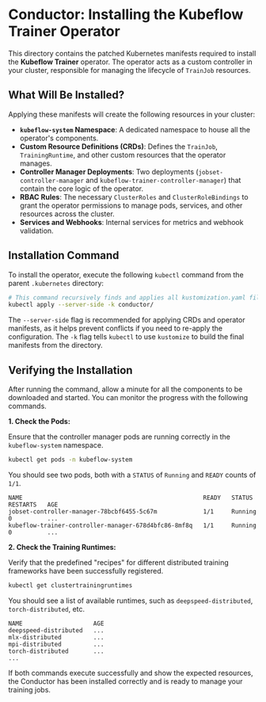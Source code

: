 # Conductor: Installing the Kubeflow Trainer Operator

This directory contains the patched Kubernetes manifests required to install the **Kubeflow Trainer** operator. The operator acts as a custom controller in your cluster, responsible for managing the lifecycle of `TrainJob` resources.

## What Will Be Installed?

Applying these manifests will create the following resources in your cluster:

*   **`kubeflow-system` Namespace**: A dedicated namespace to house all the operator's components.
*   **Custom Resource Definitions (CRDs)**: Defines the `TrainJob`, `TrainingRuntime`, and other custom resources that the operator manages.
*   **Controller Manager Deployments**: Two deployments (`jobset-controller-manager` and `kubeflow-trainer-controller-manager`) that contain the core logic of the operator.
*   **RBAC Rules**: The necessary `ClusterRoles` and `ClusterRoleBindings` to grant the operator permissions to manage pods, services, and other resources across the cluster.
*   **Services and Webhooks**: Internal services for metrics and webhook validation.

## Installation Command

To install the operator, execute the following `kubectl` command from the parent `.kubernetes` directory:

```bash
# This command recursively finds and applies all kustomization.yaml files.
kubectl apply --server-side -k conductor/
```

The `--server-side` flag is recommended for applying CRDs and operator manifests, as it helps prevent conflicts if you need to re-apply the configuration. The `-k` flag tells `kubectl` to use `kustomize` to build the final manifests from the directory.

## Verifying the Installation

After running the command, allow a minute for all the components to be downloaded and started. You can monitor the progress with the following commands.

**1. Check the Pods:**

Ensure that the controller manager pods are running correctly in the `kubeflow-system` namespace.

```bash
kubectl get pods -n kubeflow-system
```

You should see two pods, both with a `STATUS` of `Running` and `READY` counts of `1/1`.

```
NAME                                                   READY   STATUS    RESTARTS   AGE
jobset-controller-manager-78bcbf6455-5c67m             1/1     Running   0          ...
kubeflow-trainer-controller-manager-678d4bfc86-8mf8q   1/1     Running   0          ...
```

**2. Check the Training Runtimes:**

Verify that the predefined "recipes" for different distributed training frameworks have been successfully registered.

```bash
kubectl get clustertrainingruntimes
```

You should see a list of available runtimes, such as `deepspeed-distributed`, `torch-distributed`, etc.

```
NAME                    AGE
deepspeed-distributed   ...
mlx-distributed         ...
mpi-distributed         ...
torch-distributed       ...
...
```

If both commands execute successfully and show the expected resources, the Conductor has been installed correctly and is ready to manage your training jobs. 